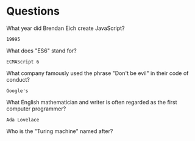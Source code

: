 # Questions

What year did Brendan Eich create JavaScript?

```
19995
```

What does "ES6" stand for?

```
ECMAScript 6
```

What company famously used the phrase "Don't be evil" in their code of conduct?

```
Google's
```

What English mathematician and writer is often regarded as the first computer programmer?

```
Ada Lovelace
```

Who is the "Turing machine" named after?

```

```
